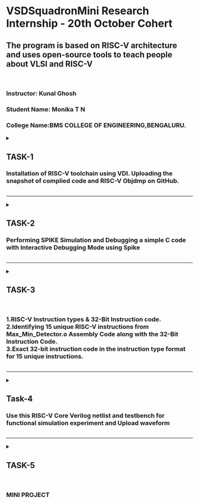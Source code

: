  # VSDSquadronMini Research Internship - 20th October Cohert
 
<h2>The program is based on RISC-V architecture and uses open-source tools to teach people about VLSI and RISC-V</h2><br>

### Instructor: Kunal Ghosh
### Student Name: Monika T N</li>
### College Name:BMS COLLEGE OF ENGINEERING,BENGALURU.

<details>
 <summary>
 <h2> TASK-1 </h2> 
<h3>Installation of RISC-V toolchain using VDI. Uploading the snapshot of complied code and RISC-V Objdmp on GitHub.</h3>
 </summary>
The task 1 includes completion of the following instructions
<br>
<ol>
  <li> Creating GitHub repo. </li>
  <li> Installation of Oracle VirtualBox. </li>
  <li> Installation of RISC-V toolchain using VDI. </li>
  <li> Writing C program to find sum of n numbers. </li>
  <li> Using RISC-V Simulator for compiling and running the code. </li>
  <li> Uploading the snapshots in Github. </li>
</ol>
<h4>
  STEPS:
  <br>
  <OL>
    <li>
      Open ubuntu in VirtualBox.
    </li>
   <img src="task1.png">
      
   <br>
      <li>Home screen of Ubuntu.</li>
      <img src="task1 (3).png">
    <br>
      <li>Write the C program for sum of one to n in newfile and run the code in terminal.</li>
      <img src= "task1 (4).png" > <br>
      <li>Run command riscv64-unknown-elf-objdump -d sum1ton.o </li>
      <img src="task1 (5).png"> <br>
      <li>Search the main.</li>
       <img src="taskk1.jpeg">
        <img src="taskk1 (2).jpeg">
</OL>
</h4>
</details>

-------------------------------------------------

<details>
<summary>
 <h2>TASK-2</h2>
</b> <h3>Performing SPIKE Simulation and Debugging a simple C code with Interactive Debugging Mode using Spike</h3>
</summary> 
  
### What is SPIKE in RISCV?
> * A RISC-V ISA is a simulator, enabling the testing and analysis of RISC-V programs without the need for actual hardware.  
> * Spike is a free, open-source C++ simulator for the RISC-V ISA that models a RISC-V core and cache system. It can be used to run programs and a Linux kernel, and can be a starting point for running software on a RISC-V target.  
  
 ### What is pk (Proxy Kernel)?  
> * The RISC-V Proxy Kernel, pk , is a lightweight application execution environment that can host statically-linked RISC-V ELF binaries.  
> * A Proxy Kernel in the RISC-V ecosystem simplifies the interaction between complex hardware and the software running on it, making it easier to manage, test, and develop software and hardware projects.  
 


### Testing the SPIKE Simulator  
The target is to run the ```sum1ton.c``` code using both ```gcc compiler``` and ```riscv compiler```, and both of the compiler must display the same output on the terminal. 

### Debug the task 1 code using SPIKE
<li> To use SPIKE and debug sum 1 to n c program </li><br>
<img src="task2 (2).png">
<img src="task2.png">


### Write a simple C program for any simple application and compile with RISC-V GCC/SPIKE.
<li>Write the C program to find largest number in 3 numbers in newfile and run the code in terminal.</li>
<img src ="task2 (3).png"><br>

<li>And to compile the code using **riscv compiler**, use the following command: </li><br>
<img src="task2 (3.1).png"><br>
<li>Search the main.</li>
       <img src="task2 (4).png">
        <img src="task2 (5).png">
 
</details>

-----------------------------------------------
<details>
<summary>
 <h2>TASK-3</h2><br>
 
</b><h3> 1.RISC-V Instruction types & 32-Bit Instruction code.<br>
 2.Identifying 15 unique RISC-V instructions from Max_Min_Detector.o Assembly Code along with the 32-Bit Instruction Code.<br>
 3.Exact 32-bit instruction code in the instruction type format for 15 unique instructions.</h3>
</summary>

<h3>What is RISC-V?</h3>
<p>RISC-V is an exciting and innovative open-source instruction set architecture (ISA) that enables developers to create custom processors tailored to specific applications. This means that anyone can design and implement their processors without needing to pay for expensive licenses, making RISC-V a popular choice in both academia and industry.</p>


<h2>Instruction Formats in RISC-V</h2>
RISC-V organizes its machine language instructions into six distinct formats, each optimized for different types of operations. Here’s a breakdown of each format:

<h3>R-Type Instructions:</h3>

<p>Used primarily for arithmetic and logical operations.Each instruction is 32 bits long and includes.<br>
 Structure:
<li>Opcode (7 bits): Indicates the type of operation.</li>
<li>rd (5 bits): The destination register where the result is stored.</li>
<li>func3 (3 bits): Specifies the operation type (e.g., add, subtract).</li>
<li>rs1 (5 bits): The first source register.</li>
<li>rs2 (5 bits): The second source register.</li>
<li>func7 (7 bits): Provides additional details about the operation.</li></p>

<h3>I-Type Instructions:</h3>
Involves operations that use registers and immediate values (constants).<br>
Structure:
<li>Opcode (7 bits): Identifies the instruction type.</li>
<li>rd (5 bits): The destination register.</li>
<li>func3 (3 bits): Operation type.</li>
<li>rs1 (5 bits): The source register.</li>
<li>imm (12 bits): A signed immediate value (replaces rs2 and func7 from R-Type).</li>

<h3>S-Type Instructions:</h3>
Used to store data from registers to memory.<br>
Structure:
<li>Opcode (7 bits): Indicates the operation.</li>
<li>imm (12 bits): Split into two parts for memory address calculation.</li>
<li>rs1 (5 bits): The source register containing the value to be stored.</li>
<li>func3 (3 bits): Defines the type of store operation (byte, half-word, etc.).</li>

<h3>B-Type Instructions:</h3>
Used for branching and control flow based on conditions.<br>
Structure:
<li>Opcode (7 bits): Defines the instruction type.</li>
<li>imm (12 bits): Encodes the branch offset.</li>
<li>rs1 (5 bits) and rs2 (5 bits): Source registers used in the branching condition.</li>
<li>func3 (3 bits): Specifies the branch condition.</li>

<h3>U-Type Instructions:</h3>
Designed to load immediate values into registers.<br>
Structure:
<li>Opcode (7 bits): Specifies the instruction.</li>
Consists mainly of two instructions: LUI (Load Upper Immediate) and AUIPC (Add Upper Immediate to PC).
Example: lui x15, 0x13579 would load the value into the upper half of register x15.

<h3>J-Type Instructions:</h3>
It is used for jump operations, allowing the program to change its execution flow.<br>
Structure:
<li>Opcode (7 bits): Indicates a jump instruction.</li>
<li>imm (20 bits): The immediate value determining where to jump.</li>
Primarily consists of the JAL (Jump and Link) instruction, often used in loops and function calls.<br>
<img src="Task3.png">
<h2>15 unique RISC-V instructions from Max_Min_Detector.o Assembly Code along with the 32-Bit Instruction Code.</h2><br>
<img src="Task3 (1).jpeg">
<h2>Exact 32-bit instruction code in the instruction type format for 15 unique instructions.</h2>


### 1. `lw x5, 0(x0)`  
   - **Instruction Type:** I-Type  
   - **Operation:** Load word from memory.  
   - **Details:**  
     - This instruction loads a 32-bit word from memory at the address specified by `x0 + 0` (which is typically `0` because `x0` in RISC-V is hardwired to zero).
     - The value from this memory location is loaded into the register `x5`.  
   - **Role in Program:**  
     - This is the first memory load operation and sets the value of `x5`.

---

### 2. `lw x6, 4(x0)`  
   - **Instruction Type:** I-Type  
   - **Operation:** Load word from memory.  
   - **Details:**  
     - Similar to the first instruction, but here it loads a word from an address offset by 4 bytes from the base address in `x0` (0 in this case).  
     - This value is loaded into register `x6`.
   - **Role in Program:**  
     - This instruction sets the value of `x6` from memory.

---

### 3. `lw x7, 8(x0)`  
   - **Instruction Type:** I-Type  
   - **Operation:** Load word from memory.  
   - **Details:**  
     - This instruction loads the word from the memory address `x0 + 8` and stores it into register `x7`.  
   - **Role in Program:**  
     - This instruction sets the value of `x7`.

---

### 4. `blt x5, x6, else1`  
   - **Instruction Type:** B-Type  
   - **Operation:** Branch if less than.  
   - **Details:**  
     - This is a conditional branch instruction.
     - It compares `x5` and `x6`. If the value in `x5` is less than the value in `x6`, the program branches to the label `else1`. If not, it continues with the next instruction.
   - **Role in Program:**  
     - This instruction controls the program flow by branching based on a comparison. It introduces the decision-making part of the program.

---

### 5. `mv x8, x5` (encoded as `addi x8, x5, 0`)  
   - **Instruction Type:** I-Type  
   - **Operation:** Move (implemented as `addi` with immediate 0).  
   - **Details:**  
     - The `mv` (move) instruction copies the value from `x5` to `x8`. It’s encoded as `addi x8, x5, 0`, which adds 0 to `x5` and stores the result in `x8`.  
   - **Role in Program:**  
     - This instruction is used to copy the value of `x5` into `x8`. If the program didn’t branch at `blt`, this would be the next step.

---

### 6. `j next1`  
   - **Instruction Type:** J-Type  
   - **Operation:** Jump to label.  
   - **Details:**  
     - This unconditional jump moves program execution to the label `next1`, skipping over any instructions between the current one and `next1`.
   - **Role in Program:**  
     - It skips some instructions (likely the `else1` block) and moves execution forward.

---

### 7. `mv x8, x6` (encoded as `addi x8, x6, 0`)  
   - **Instruction Type:** I-Type  
   - **Operation:** Move (implemented as `addi` with immediate 0).  
   - **Details:**  
     - Copies the value from `x6` to `x8`, similar to the earlier `mv` instruction, but now with the value of `x6`.  
   - **Role in Program:**  
     - This happens if the program took the `else1` branch, updating `x8` with the value from `x6`.

---

### 8. `blt x8, x7, else2`  
   - **Instruction Type:** B-Type  
   - **Operation:** Branch if less than.  
   - **Details:**  
     - This compares the value in `x8` with `x7`. If `x8` is less than `x7`, the program branches to `else2`. Otherwise, it continues with the next instruction.
   - **Role in Program:**  
     - Controls the flow based on another comparison. This adds another decision point in the program.

---

### 9. `mv x8, x7` (encoded as `addi x8, x7, 0`)  
   - **Instruction Type:** I-Type  
   - **Operation:** Move (implemented as `addi` with immediate 0).  
   - **Details:**  
     - Copies the value from `x7` to `x8`.  
   - **Role in Program:**  
     - If the program didn’t branch to `else2`, it moves the value of `x7` to `x8`.

---

### 10. `sw x8, 0(x10)`  
   - **Instruction Type:** S-Type  
   - **Operation:** Store word to memory.  
   - **Details:**  
     - This instruction stores the word from register `x8` into memory at the address `x10 + 0`.
   - **Role in Program:**  
     - It writes the result of the computation back to memory.

---

### 11. `ret` (encoded as `jalr x0, 0(x1)`)  
   - **Instruction Type:** I-Type (for indirect jumps).  
   - **Operation:** Return from subroutine.  
   - **Details:**  
     - This is a return instruction. It jumps back to the address stored in `x1` (typically the return address of a subroutine).
   - **Role in Program:**  
     - It ends the current function or subroutine and returns control to the calling program.

---

### 12. `nop` (encoded as `addi x0, x0, 0`)  
   - **Instruction Type:** I-Type  
   - **Operation:** No operation.  
   - **Details:**  
     - A `nop` (no operation) is a placeholder instruction that does nothing. It is encoded as `addi x0, x0, 0` which adds 0 to register `x0` (which remains 0).
   - **Role in Program:**  
     - It introduces a delay or alignment in instruction execution without affecting program state.

---

### 13. `lui x1, 0x1`  
   - **Instruction Type:** U-Type  
   - **Operation:** Load upper immediate.  
   - **Details:**  
     - This instruction loads the immediate value `0x1` into the upper 20 bits of register `x1`. The lower 12 bits are set to 0.  
   - **Role in Program:**  
     - It sets up `x1` with a high immediate value for future operations.

---

### 14. `addi x10, x0, 4`  
   - **Instruction Type:** I-Type  
   - **Operation:** Add immediate.  
   - **Details:**  
     - Adds the immediate value `4` to `x0` (which is 0) and stores the result (`4`) in `x10`.  
   - **Role in Program:**  
     - It sets `x10` to 4, possibly for future memory address calculations or comparisons.

---
</details>

------------------------------------------------------------------------
<details>
 <summary>
  <h2> </b>Task-4</h2>
  <h3>Use this RISC-V Core Verilog netlist and testbench for functional simulation experiment and Upload waveform</h3>
  </summary>
  ***NOTE:** Since the designing of RISCV Architecture and writing it's testbench is not the part of this Research Internship, so we will use the Verilog Code and Testbench of RISCV that has already been designed. The reference GitHub repository is : [iiitb_rv32i](https://github.com/vinayrayapati/rv32i/)***


### Steps to perform functional simulation of RISCV  
1. Create a new directory  ```mkdir <task>```
2. Create two files by using ```touch``` command as ```task_rv32i.v``` and ```task_rv32i_tb.v```<br>
  <img src="Task4/task4.png"><br>

3. Copy the code from the reference github repo and paste it in your verilog and testbench files.<br>
  <img src="Task4/task4(1).png"><br>
    <img src="Task4/task4 (2).png"><br>


  
  
4. To run and simulate the verilog code, enter the following command:  
	```
	$ iverilog -o task_rv32i task_rv32i.v task_rv32i_tb.v
	$ ./task_rv32i
	```
5. To see the simulation waveform in GTKWave, enter the following command:
	```
	$ gtkwave task_rv32i.vcd
	```

6. The GTKWave will be opened and following window will be appeared.<br>
     <img src="Task4/task4 (3).png">

7.Output Waveform of various instructions that we have covered in TASK-2.<br>
 <img src="Task4/task4(4).png"><br>
  <img src="Task4/task4 (5).png"><br>
</details>

------------------------------------------------------------------------
  <details>
	  <summary>
		  <h2>TASK-5</h2><br>
		  <h3>MINI PROJECT</h3>
		  </summary>
<h2>Implementing Automatic Light System Using VSDSquadron Mini</h2>


<h3> Overview:</h3>
<p>This project involves creating an automatic lighting system that responds to motion, utilizing the VSDSquadron Mini board, an IR sensor, and LEDs. The system is designed to turn lights on when movement is detected and off when no movement is present, enhancing energy efficiency and convenience.</p><br>

<h3>Components:</h3>
<li><b>VSDSquadron Mini Board:</b> This microcontroller serves as the core unit that processes sensor input and controls the output to the lights via its GPIO pins.</li>
<li><b>IR Sensor:</b> It detects movement in the environment. When motion is detected, the sensor signals the VSDSquadron mini to activate the lights.</li>
<li><b>LEDs:</b> Used to represent the lighting system. These LEDs are connected to the GPIO pins of the VSDSquadron mini and are turned on or off depending on the IR sensor’s input.</li>
<li><b>Breadboard and Jumper Wires:</b> These components help in making connections between the sensor, microcontroller, and LEDs for easy prototyping.</li><br>
<h3>Functionality:</h3>
The IR sensor continuously monitors the environment for motion. When it detects movement, it sends a HIGH signal to the VSDSquadron mini via a GPIO pin.
The VSDSquadron mini, in turn, triggers the LEDs to switch on, simulating the activation of lights.
After a predetermined delay (e.g., 10-15 seconds), the LEDs turn off if no further motion is detected.
The system resets, ready to respond to the next motion event.<br>

<h3>Hardware connections:</h3>
<h4>PIN daigram.</h4>
<li><b>VSDSquadron Mini</b></li>
<b>Power:</b>
The board is powered via the USB connection to your computer or an external power source.
<li><b>GPIO Pins:</b></li>
GPIO Pin 1 → IR Sensor (OUT)<br>
GPIO Pin 2 → LED (with resistor)<br>
GPIO Pin 3 → Additional LED (optional for more lights)<br>
<li><b>IR Sensor</b></li>
VCC → 3.3V (from the VSDSquadron mini)<br>
GND → Ground (GND on VSDSquadron mini)<br>
OUT → GPIO Pin 1 (Input to VSDSquadron mini)<br>
<li><b>LEDs</b></li>
Anode (long leg) → GPIO Pin 2 (via 220Ω resistor)<br>
Cathode (short leg) → Ground (GND on VSDSquadron mini)<br>
<img src="Task5/task5 .png">

<h3> C Program Code for the Automatic Light System:</h3>

<pre><code>
#include <stdint.h>
#include <stdbool.h>

#define IR_SENSOR_PIN 1     // GPIO pin for the IR sensor input
#define LED_PIN 2           // GPIO pin for the LED output
#define DELAY_TIME 10000    // Delay time in milliseconds (10 seconds)

// Function to set GPIO pin as input or output
void gpio_setup(int pin, bool is_output) {
    if (is_output) {
        GPIO_DIRECTION(pin, OUTPUT);  // Set pin as output
    } else {
        GPIO_DIRECTION(pin, INPUT);   // Set pin as input
    }
}

// Function to write to a GPIO pin (to turn LED on or off)
void gpio_write(int pin, bool value) {
    GPIO_WRITE(pin, value);           // Write 1 to turn on, 0 to turn off
}

// Function to read from a GPIO pin (to get input from the IR sensor)
bool gpio_read(int pin) {
    return GPIO_READ(pin);            // Read pin value (1 = motion detected, 0 = no motion)
}

// Function to create a delay in milliseconds
void delay_ms(int ms) {
    for (int i = 0; i < ms * 1000; i++);  // Basic delay loop
}

// Main function
int main(void) {
    // Initialize GPIO pins
    gpio_setup(IR_SENSOR_PIN, false);  // Set IR sensor pin as input
    gpio_setup(LED_PIN, true);         // Set LED pin as output

    while (1) {
        // Check if motion is detected by reading the IR sensor
        if (gpio_read(IR_SENSOR_PIN)) {
            // If motion is detected, turn on the LED
            gpio_write(LED_PIN, 1);    // Turn on LED
        } else {
            // If no motion is detected, turn off the LED after a delay
            delay_ms(DELAY_TIME);      // Wait for a delay
            gpio_write(LED_PIN, 0);    // Turn off LED
        }
    }

    return 0;
}
</code>
</pre>
<h3>Applications:</h3>
<b>1.Smart Home Automation</b>:
<li>Application:</li> In a smart home, this system can be used to control room lighting, hallway lights, or outdoor lighting. Lights automatically turn on when a person enters the room and turn off after a specified delay when no motion is detected, helping reduce energy consumption.<br>
<li>Benefit:</li> This reduces electricity usage and ensures lights are not left on unnecessarily, improving overall energy efficiency.<br>
<b>2. Office and Commercial Spaces:</b>
<li>Application:</li> In office environments, meeting rooms, or hallways, the system can automatically turn on lights when someone enters and turn them off after they leave. This reduces the need for manual switching and ensures lights are only on when needed.<br>
<li>Benefit:</li> It can save energy costs and create a more user-friendly environment, where employees don’t need to manually adjust lights every time they enter or leave a room.<br>
<b>3. Security Lighting:</b>
<li>Application:</li> This system can be installed as part of an outdoor security lighting setup. When motion is detected (e.g., from an intruder or an animal), the lights will automatically turn on, illuminating the area and acting as a deterrent for unauthorized entry.<br>
<li>Benefit:</li> Increases security by activating lights in response to motion, alerting the homeowner or security personnel to any activity. It also reduces unnecessary lighting when no movement is detected.<br>
<b>4. Parking Lots and Garages:</b>
<li>Application:</li> For parking lots or garages, this system can turn on lights when a car or pedestrian enters the space and turn off after they leave. The system would reduce power consumption during the times the area is unoccupied.<br>
<li>Benefit:</li> Saves energy in large spaces and ensures lighting is only activated when necessary, improving safety in the area while being cost-effective.<br>
<b>5. Stairways and Hallways:</b>
<li>Application:</li> In stairways, corridors, or other areas with infrequent movement, this system ensures lights are automatically activated when someone is present and turns them off when not in use.<br>
<li>Benefit:</li> Enhances safety by providing lighting when needed and reduces energy waste by switching off when no movement is detected.







  </details>
 
 


